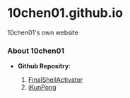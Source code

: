 # 10chen01.github.io
 10chen01's own website

### About 10chen01


- **Github Repositry**:

    1. [FinalShellActivator](https://github.com/10chen01/FinalShellActivator)
    2. [iKunPong](https://github.com/10chen01/iKunPong)


